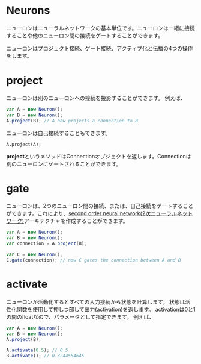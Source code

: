 # Neurons

ニューロンはニューラルネットワークの基本単位です。ニューロンは一緒に接続することや他のニューロン間の接続をゲートすることができます。

ニューロンはプロジェクト接続、ゲート接続、アクティブ化と伝播の4つの操作をします。

project
=======

ニューロンは別のニューロンへの接続を投影することができます。
例えば、

```javascript
var A = new Neuron();
var B = new Neuron();
A.project(B); // A now projects a connection to B
```

ニューロンは自己接続することもできます。

`A.project(A);`

**project**というメソッドはConnectionオブジェクトを返します。Connectionは別のニューロンにゲートされることができます。

gate
====

ニューロンは、2つのニューロン間の接続、または、自己接続をゲートすることができます。これにより、[second order neural network(2次ニューラルネットワーク)](https://en.wikipedia.org/wiki/Recurrent_neural_network#Second_order_RNN)アーキテクチャを作成することができます。

```javascript
var A = new Neuron();
var B = new Neuron();
var connection = A.project(B);

var C = new Neuron();
C.gate(connection); // now C gates the connection between A and B
```


activate
========

ニューロンが活動化するとすべての入力接続から状態を計算します。 状態は活性化関数を使用して押しつ部して出力(activation)を返します。
activationは0と1の間のfloatなので、パラメータとして指定できます。
例えば、

```javascript
var A = new Neuron();
var B = new Neuron();
A.project(B);

A.activate(0.5); // 0.5
B.activate(); // 0.3244554645
```



